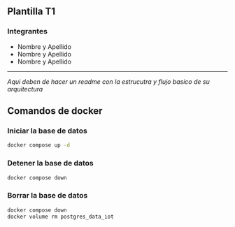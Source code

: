 ## Plantilla T1

### Integrantes

- Nombre y Apellido
- Nombre y Apellido
- Nombre y Apellido

---

_Aqui deben de hacer un readme con la estrucutra y flujo basico de su arquitectura_


## Comandos de docker


### Iniciar la base de datos

```bash
docker compose up -d
```

### Detener la base de datos

```bash
docker compose down
```

### Borrar la base de datos

```bash
docker compose down
docker volume rm postgres_data_iot
```
